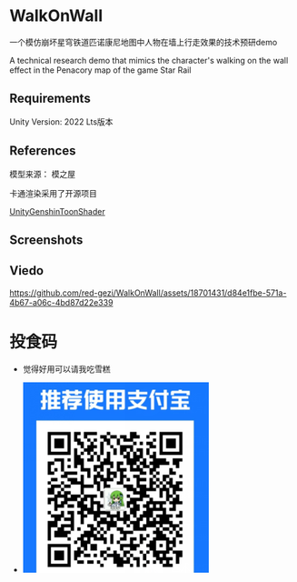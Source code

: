 # WalkOnWall
一个模仿崩坏星穹铁道匹诺康尼地图中人物在墙上行走效果的技术预研demo

A technical research demo that mimics the character's walking on the wall effect in the Penacory map of the game Star Rail

## Requirements

Unity Version: 2022 Lts版本


## References
模型来源：
模之屋

卡通渲染采用了开源项目

[UnityGenshinToonShader](https://github.com/kaze-mio/UnityGenshinToonShader)

## Screenshots

## Viedo
https://github.com/red-gezi/WalkOnWall/assets/18701431/d84e1fbe-571a-4b67-a06c-4bd87d22e339
# 投食码
+ 觉得好用可以请我吃雪糕

+ ![支付宝](/img/pay.png)






